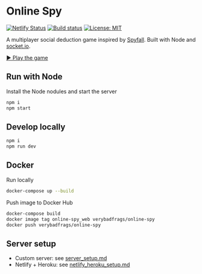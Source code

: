 # Online Spy

[![Netlify Status](https://api.netlify.com/api/v1/badges/9271d1dc-174d-4df4-8e41-13d63b9dab73/deploy-status)](https://app.netlify.com/sites/distracted-villani-c928ee/deploys)
[![Build status](https://img.shields.io/github/workflow/status/VeryBadFrags/online-spy/NodeCI)](https://github.com/VeryBadFrags/online-spy/actions?query=workflow%3ANodeCI)
[![License: MIT](https://img.shields.io/badge/license-MIT-green)](https://github.com/VeryBadFrags/online-spy/blob/master/LICENSE)

A multiplayer social deduction game inspired by [Spyfall](https://hwint.ru/portfolio-item/spyfall/). Built with Node and [socket.io](https://socket.io).

[▶️ Play the game](https://spy.verybadfrags.com)

## Run with Node

Install the Node nodules and start the server

```sh
npm i
npm start
```

## Develop locally

```sh
npm i
npm run dev
```

## Docker

Run locally

```sh
docker-compose up --build
```

Push image to Docker Hub

```sh
docker-compose build
docker image tag online-spy_web verybadfrags/online-spy
docker push verybadfrags/online-spy
```

## Server setup

- Custom server: see [server_setup.md](docs/server_setup.md)
- Netlify + Heroku: see [netlify_heroku_setup.md](docs/netlify_heroku_setup.md)
